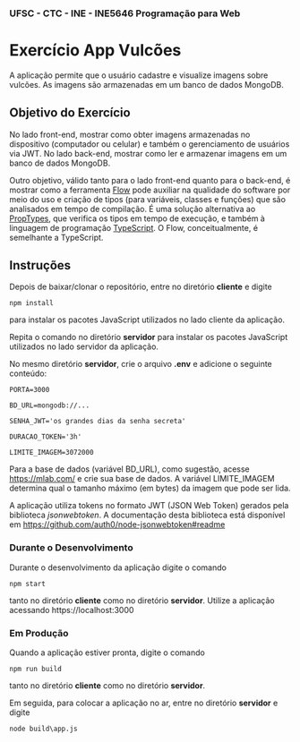 ### UFSC - CTC - INE - INE5646 Programação para Web

# Exercício App Vulcões
A aplicação permite que o usuário cadastre e visualize imagens sobre vulcões. As imagens são armazenadas em um banco de dados MongoDB.

## Objetivo do Exercício
No lado front-end, mostrar como obter imagens armazenadas no dispositivo (computador ou celular) e também o gerenciamento de usuários via JWT. No lado back-end, mostrar como ler e armazenar imagens em um banco de dados MongoDB.

Outro objetivo, válido tanto para o lado front-end quanto para o back-end, é mostrar como a ferramenta [Flow](https://flow.org/) pode auxiliar na qualidade do software por meio do uso e criação de tipos (para variáveis, classes e funções) que são analisados em tempo de compilação. É uma solução alternativa ao [PropTypes](https://reactjs.org/docs/typechecking-with-proptypes.html), que verifica os tipos em tempo de execução, e também à linguagem de programação [TypeScript](https://www.typescriptlang.org/). O Flow, conceitualmente, é semelhante a TypeScript.

## Instruções
Depois de baixar/clonar o repositório, entre no diretório **cliente** e digite

`npm install`

para instalar os pacotes JavaScript utilizados no lado cliente da aplicação.

Repita o comando no diretório **servidor** para instalar os pacotes JavaScript utilizados no lado servidor da aplicação.

No mesmo diretório **servidor**, crie o arquivo **.env** e adicione o seguinte conteúdo:

```
PORTA=3000

BD_URL=mongodb://...

SENHA_JWT='os grandes dias da senha secreta'

DURACAO_TOKEN='3h'

LIMITE_IMAGEM=3072000
```
Para a base de dados (variável BD_URL), como sugestão, acesse https://mlab.com/  e crie sua base de dados. A variável LIMITE_IMAGEM determina qual o tamanho máximo (em bytes) da imagem que pode ser lida.


A aplicação utiliza tokens no formato JWT (JSON Web Token) gerados pela
biblioteca *jsonwebtoken*. A documentação desta biblioteca está disponível em
https://github.com/auth0/node-jsonwebtoken#readme

### Durante o Desenvolvimento
Durante o desenvolvimento da aplicação digite o comando

`npm start`

tanto no diretório **cliente** como no diretório **servidor**. Utilize a aplicação acessando https://localhost:3000


### Em Produção
Quando a aplicação estiver pronta, digite o comando

`npm run build`

tanto no diretório **cliente** como no diretório **servidor**.

Em seguida, para colocar a aplicação no ar, entre no diretório **servidor** e digite

`node build\app.js`
